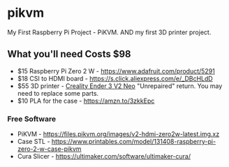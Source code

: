 # pikvm
My First Raspberry Pi Project - PiKVM. AND my first 3D printer project. 

## What you'll need Costs $98
* $15 Raspberry Pi Zero 2 W - https://www.adafruit.com/product/5291
* $18 CSI to HDMI board - https://s.click.aliexpress.com/e/_DBcHLdD
* $55 3D printer - [Creality Ender 3 V2 Neo](https://www.ebay.com/itm/125775152327?mkcid=16&mkevt=1&mkrid=711-127632-2357-0&ssspo=J-KBJborREC&sssrc=2047675&ssuid=67cPp7efQX2&widget_ver=artemis&media=COPY) "Unrepaired" return. You may need to replace some parts.
* $10 PLA for the case - https://amzn.to/3zkkEpc

### Free Software
* PiKVM - https://files.pikvm.org/images/v2-hdmi-zero2w-latest.img.xz
* Case STL - https://www.printables.com/model/131408-raspberry-pi-zero-2-w-case-pikvm
* Cura Slicer - https://ultimaker.com/software/ultimaker-cura/

